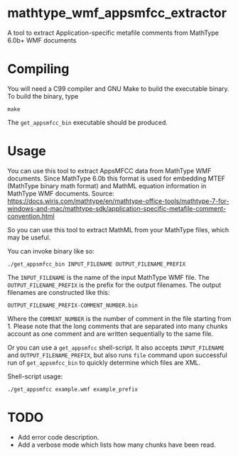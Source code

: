 # mathtype_wmf_appsmfcc_extractor
A tool to extract Application-specific metafile comments from MathType 6.0b+ WMF documents

# Compiling
You will need a C99 compiler and GNU Make to build the executable binary.
To build the binary, type
```
make
```
The `get_appsmfcc_bin` executable should be produced.

# Usage
You can use this tool to extract AppsMFCC data from MathType WMF documents. Since MathType 6.0b this format is used for embedding MTEF (MathType binary math format) and MathML equation information in MathType WMF documents. Source: https://docs.wiris.com/mathtype/en/mathtype-office-tools/mathtype-7-for-windows-and-mac/mathtype-sdk/application-specific-metafile-comment-convention.html

So you can use this tool to extract MathML from your MathType files, which may be useful.

You can invoke binary like so:
```
./get_appsmfcc_bin INPUT_FILENAME OUTPUT_FILENAME_PREFIX
```
The `INPUT_FILENAME` is the name of the input MathType WMF file.
The `OUTPUT_FILENAME_PREFIX` is the prefix for the output filenames.
The output filenames are constructed like this:
```
OUTPUT_FILENAME_PREFIX-COMMENT_NUMBER.bin
```
Where the `COMMENT_NUMBER` is the number of comment in the file starting from 1.
Please note that the long comments that are separated into many chunks account as one comment and are written sequentially to the same file.

Or you can use a `get_appsmfcc` shell-script. It also accepts `INPUT_FILENAME` and `OUTPUT_FILENAME_PREFIX`, but also runs `file` command upon successful run of `get_appsmfcc_bin` to quickly determine which files are XML.

Shell-script usage:
```
./get_appsmfcc example.wmf example_prefix
```

# TODO
- Add error code description.
- Add a verbose mode which lists how many chunks have been read.
